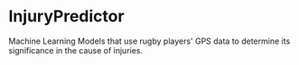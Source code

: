 # InjuryPredictor
Machine Learning Models that use rugby players' GPS data to determine its significance in the cause of injuries.
